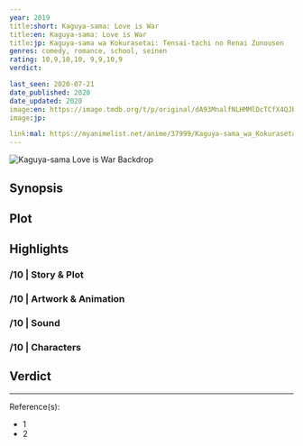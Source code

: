 ```yaml
---
year: 2019
title:short: Kaguya-sama: Love is War
title:en: Kaguya-sama: Love is War
title:jp: Kaguya-sama wa Kokurasetai: Tensai-tachi no Renai Zunousen
genres: comedy, romance, school, seinen
rating: 10,9,10,10, 9,9,10,9
verdict:

last_seen: 2020-07-21
date_published: 2020
date_updated: 2020
image:en: https://image.tmdb.org/t/p/original/dA93MnalfNLHMMlDcTCfX4QJb5Q.jpg
image:jp:

link:mal: https://myanimelist.net/anime/37999/Kaguya-sama_wa_Kokurasetai__Tensai-tachi_no_Renai_Zunousen
---
```


![Kaguya-sama Love is War Backdrop](https://image.tmdb.org/t/p/original/dJ8yrSokdTMnhKJw06MllSfCegb.jpg)

## Synopsis

## Plot

## Highlights

### /10 | Story & Plot

### /10 | Artwork & Animation

### /10 | Sound

### /10 | Characters

## Verdict

<!-- SPOILERS -->

<!-- CLOSING -->

---
Reference(s):

- 1
- 2
